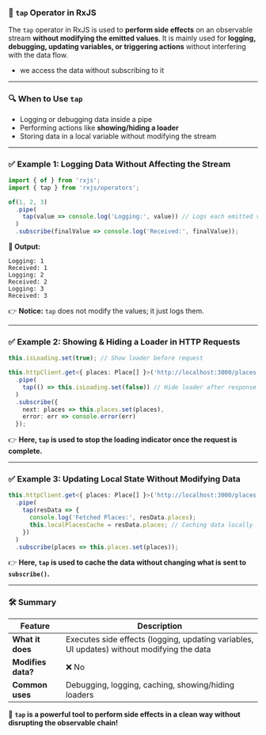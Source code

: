### **🔹 `tap` Operator in RxJS**
The `tap` operator in RxJS is used to **perform side effects** on an observable stream **without modifying the emitted values**. It is mainly used for **logging, debugging, updating variables, or triggering actions** without interfering with the data flow.
- we access the data without subscribing to it 
---

### **🔍 When to Use `tap`**
- Logging or debugging data inside a pipe
- Performing actions like **showing/hiding a loader**
- Storing data in a local variable without modifying the stream

---

### **✅ Example 1: Logging Data Without Affecting the Stream**
```typescript
import { of } from 'rxjs';
import { tap } from 'rxjs/operators';

of(1, 2, 3)
  .pipe(
    tap(value => console.log('Logging:', value)) // Logs each emitted value
  )
  .subscribe(finalValue => console.log('Received:', finalValue));
```
**📝 Output:**
```
Logging: 1
Received: 1
Logging: 2
Received: 2
Logging: 3
Received: 3
```
👉 **Notice:** `tap` does not modify the values; it just logs them.

---

### **✅ Example 2: Showing & Hiding a Loader in HTTP Requests**
```typescript
this.isLoading.set(true); // Show loader before request

this.httpClient.get<{ places: Place[] }>('http://localhost:3000/places')
  .pipe(
    tap(() => this.isLoading.set(false)) // Hide loader after response
  )
  .subscribe({
    next: places => this.places.set(places),
    error: err => console.error(err)
  });
```
👉 **Here, `tap` is used to stop the loading indicator once the request is complete.**

---

### **✅ Example 3: Updating Local State Without Modifying Data**
```typescript
this.httpClient.get<{ places: Place[] }>('http://localhost:3000/places')
  .pipe(
    tap(resData => {
      console.log('Fetched Places:', resData.places);
      this.localPlacesCache = resData.places; // Caching data locally
    })
  )
  .subscribe(places => this.places.set(places));
```
👉 **Here, `tap` is used to cache the data without changing what is sent to `subscribe()`.**

---

### **🛠 Summary**
| Feature | Description |
|---------|-------------|
| **What it does** | Executes side effects (logging, updating variables, UI updates) without modifying the data |
| **Modifies data?** | ❌ No |
| **Common uses** | Debugging, logging, caching, showing/hiding loaders |

🚀 **`tap` is a powerful tool to perform side effects in a clean way without disrupting the observable chain!**